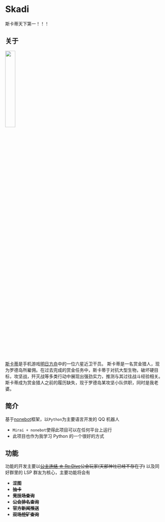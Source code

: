 # Skadi

斯卡蒂天下第一！！！

## 关于

<img src="https://img.moegirl.org.cn/common/2/22/Skadi_200813.jpg" width="25%">

[斯卡蒂](https://zh.moegirl.org.cn/%E6%98%8E%E6%97%A5%E6%96%B9%E8%88%9F:%E6%96%AF%E5%8D%A1%E8%92%82)是手机游戏[明日方舟](https://ak.hypergryph.com)中的一位六星近卫干员。
斯卡蒂是一名赏金猎人，现为罗德岛所雇佣。在过去完成的赏金任务中，斯卡蒂于对抗大型生物，破坏硬目标，攻坚战，歼灭战等多类行动中展现出强劲实力，推测与其过往战斗经验相关。斯卡蒂成为赏金猎人之前的履历缺失，现于罗德岛某攻坚小队供职，同时是我老婆。

## 简介

基于[nonebot](https://github.com/nonebot/nonebot)框架，以`Python`为主要语言开发的 QQ 机器人

- `Mirai + nonebot`使得此项目可以在任何平台上运行
- 此项目也作为我学习 Python 的一个很好的方式

## 功能

功能的开发主要以<del>[公主连结 ☆ Re:Dive](https://game.bilibili.com/pcr/pinzhuan/)公会玩家(天部神社已经不存在了)</del>
以及同好群里的 LSP 群友为核心，主要功能将会有

- **涩图**
- ~~**抽卡**~~
- ~~**竞技场查询**~~
- ~~**公会排名查询**~~
- ~~**官方新闻推送**~~
- ~~**双场挖矿查询**~~
